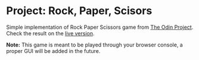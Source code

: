 # Project: Rock, Paper, Scisors

Simple implementation of Rock Paper Scissors game from [The Odin Project](https://www.theodinproject.com/home). Check the result on the [live version](https://igorpachp.github.io/op-rock-paper-scissor/).


**Note:** This game is meant to be played through your browser console, a proper GUI will be added in the future.